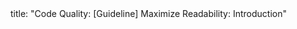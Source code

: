 <frontmatter>
title: "Code Quality: [Guideline] Maximize Readability: Introduction"
</frontmatter>

<include src="unit-inPage-asFlat.md" boilerplate />
